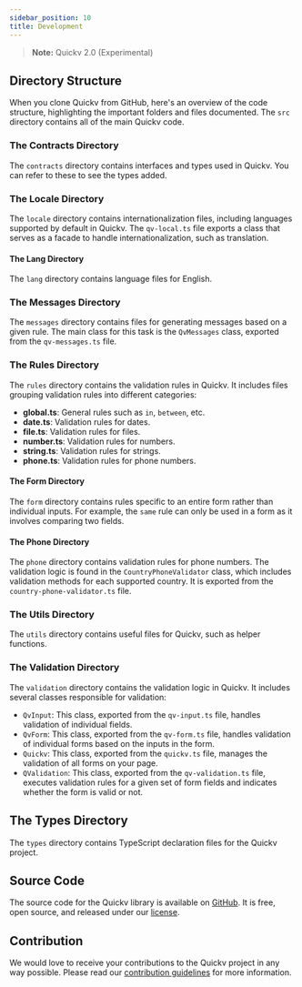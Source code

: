 ```yaml
---
sidebar_position: 10
title: Development
---
```

> **Note:** Quickv 2.0 (Experimental)

## Directory Structure
When you clone Quickv from GitHub, here's an overview of the code structure, highlighting the important folders and files documented. The `src` directory contains all of the main Quickv code.

### The **Contracts** Directory

The `contracts` directory contains interfaces and types used in Quickv. You can refer to these to see the types added.

### The **Locale** Directory

The `locale` directory contains internationalization files, including languages supported by default in Quickv. The `qv-local.ts` file exports a class that serves as a facade to handle internationalization, such as translation.

#### The **Lang** Directory

The `lang` directory contains language files for English.

### The **Messages** Directory

The `messages` directory contains files for generating messages based on a given rule. The main class for this task is the `QvMessages` class, exported from the `qv-messages.ts` file.

### The **Rules** Directory

The `rules` directory contains the validation rules in Quickv. It includes files grouping validation rules into different categories:
- **global.ts**: General rules such as `in`, `between`, etc.
- **date.ts**: Validation rules for dates.
- **file.ts**: Validation rules for files.
- **number.ts**: Validation rules for numbers.
- **string.ts**: Validation rules for strings.
- **phone.ts**: Validation rules for phone numbers.

#### The **Form** Directory

The `form` directory contains rules specific to an entire form rather than individual inputs. For example, the `same` rule can only be used in a form as it involves comparing two fields.

#### The **Phone** Directory

The `phone` directory contains validation rules for phone numbers. The validation logic is found in the `CountryPhoneValidator` class, which includes validation methods for each supported country. It is exported from the `country-phone-validator.ts` file.

### The **Utils** Directory

The `utils` directory contains useful files for Quickv, such as helper functions.

### The **Validation** Directory

The `validation` directory contains the validation logic in Quickv. It includes several classes responsible for validation:
- `QvInput`: This class, exported from the `qv-input.ts` file, handles validation of individual fields.
- `QvForm`: This class, exported from the `qv-form.ts` file, handles validation of individual forms based on the inputs in the form.
- `Quickv`: This class, exported from the `quickv.ts` file, manages the validation of all forms on your page.
- `QValidation`: This class, exported from the `qv-validation.ts` file, executes validation rules for a given set of form fields and indicates whether the form is valid or not.

## The **Types** Directory

The `types` directory contains TypeScript declaration files for the Quickv project.

## Source Code

The source code for the Quickv library is available on [GitHub](https://github.com/quick-v/quickv). It is free, open source, and released under our [license](/docs/license).

## Contribution

We would love to receive your contributions to the Quickv project in any way possible. Please read our [contribution guidelines](/docs/contribution) for more information.